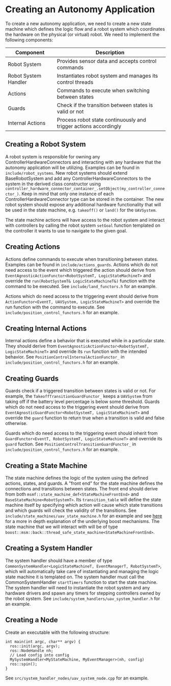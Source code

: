 # Creating an Autonomy Application
To create a new autonomy application, we need to create a new state machine which defines the logic flow and a robot system which coordinates the hardware on the physical (or virtual) robot.
We need to implement the following components:

| Component | Description |
|-----------|-------------|
| Robot System | Provides sensor data and accepts control commands |
| Robot System Handler | Instantiates robot system and manages its control threads |
| Actions | Commands to execute when switching between states |
| Guards | Check if the transition between states is valid or not |
| Internal Actions | Process robot state continuously and trigger actions accordingly |

## Creating a Robot System
A robot system is responsible for owning any ControllerHardwareConnectors and interacting with any hardware that the autonomy application will be utilizing. 
Examples can be found in `include/robot_systems`.
New robot systems should extend BaseRobotSystem and add any ControllerHardwareConnectors to the system in the derived class constructor using
`controller_hardware_connector_container_.setObject(my_controller_connector_)`.  Keep in mind that only one instance of each ControllerHardwareConnector
type can be stored in the container.  The new robot system should expose any additional hardware functionality that will be used in the state machine,
 e.g. `takeoff()` or `land()` for the `UAVSystem`.

The state machine actions will have access to the robot system and interact with controllers by calling the robot system `setGoal` function templated on the controller it wants to use
to navigate to the given goal.

## Creating Actions
Actions define commands to execute when transitioning between states.  Examples can be found in `include/actions_guards`.
Actions which do not need access to the event which triggered the action should derive from `EventAgnosticActionFunctor<RobotSystemT, LogicStateMachineT>`
and override the `run(RobotSystemT& LogicStateMachineT&)` function with the command to be executed. See `include/land_functors.h` for an example. 

Actions which do need access to the triggering event should derive from `ActionFunctor<EventT, UAVSystem, LogicStateMachineT>` and override the run function
with the command to execute.  See `include/position_control_functors.h` for an example.

## Creating Internal Actions
Internal actions define a behavior that is executed while in a particular state.  They should derive from `EventAgnosticActionFunctor<RobotSystemT, LogicStateMachineT>`
and override its `run` function with the intended behavior.  See `PositionControlInternalActionFunctor_` in `include/position_control_functors.h` for an example.

## Creating Guards
Guards check if a triggered transition between states is valid or not.  For example, the `TakeoffTransitionGuardFunctor_` keeps a `UAVSystem` from taking off if the battery level percentage
is below some threshold.  Guards which do not need access to the triggering event should derive from `EventAgnosticGuardFunctor<RobotSystemT, LogicStateMachineT>` and override the `guard` function
to return true when a transition is valid and false otherwise.  

Guards which do need access to the triggering event should inherit from `GuardFunctor<EventT, RobotSystemT, LogicStateMachineT>` and override its `guard` fuction. See `PositionControlTransitionGuardFunctor_` in `include/position_control_functors.h` for an example.

## Creating a State Machine
The state machine defines the logic of the system using the defined actions, states, and guards.  A "front end" for the state machine defines the connections and transitions between states.
The front end should derive from both `msmf::state_machine_def<StateMachineFrontEnd>` and `BaseStateMachine<RobotSystemT>`.  Its `transition_table` will define the state machine itself by specifying which action will cause which state transitions and which guards will check the validity of the transitions. See `include/state_machines/uav_state_machine.h` for an example and see [here](http://www.boost.org/doc/libs/1_63_0/libs/msm/doc/HTML/ch03s02.html) for a more in depth explanation of the underlying boost mechanisms.
The state machine that we will interact with will be of type `boost::msm::back::thread_safe_state_machine<StateMachineFrontEnd>`.

## Creating a System Handler
The system handler should have a member of type `CommonSystemHandler<LogicStateMachineT, EventManagerT, RobotSystemT>`, which will automatically take care of instantiating and managing the logic state machine it is templated on.  The system handler must call the CommonSystemHandler `startTimers` function to start the state machine.
The system handler will need to instantiate the robot system and any hardware drivers and spawn any timers for stepping controllers owned by the robot system. See `include/system_handlers/uav_system_handler.h` for an example.

## Creating a Node
Create an executable with the following structure:

    int main(int argc, char** argv) {
      ros::init(argc, argv);
      ros::NodeHandle nh;
      // Load config into config
      MySystemHandler<MyStateMachine, MyEventManager>(nh, config)
      ros::spin();
    } 

See `src/system_handler_nodes/uav_system_node.cpp` for an example.
